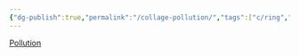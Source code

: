 ```yaml
---
{"dg-publish":true,"permalink":"/collage-pollution/","tags":["c/ring","c/blue","c/purple","c/geometric","c/water","c/washrooom","c/marriage","c/Y","c/S"],"created":"2024-01-03T13:38:38.365-05:00","updated":"2024-01-03T13:39:40.364-05:00"}
---
```



[Pollution](https://www.instagram.com/p/CILxJevBDD2/)
